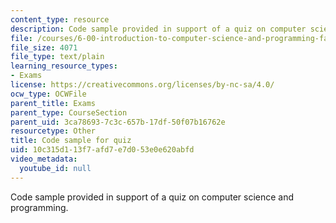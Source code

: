 ```yaml
---
content_type: resource
description: Code sample provided in support of a quiz on computer science and programming.
file: /courses/6-00-introduction-to-computer-science-and-programming-fall-2008/10c315d113f7afd7e7d053e0e620abfd_q3.py
file_size: 4071
file_type: text/plain
learning_resource_types:
- Exams
license: https://creativecommons.org/licenses/by-nc-sa/4.0/
ocw_type: OCWFile
parent_title: Exams
parent_type: CourseSection
parent_uid: 3ca78693-7c3c-657b-17df-50f07b16762e
resourcetype: Other
title: Code sample for quiz
uid: 10c315d1-13f7-afd7-e7d0-53e0e620abfd
video_metadata:
  youtube_id: null
---
```

Code sample provided in support of a quiz on computer science and programming.
